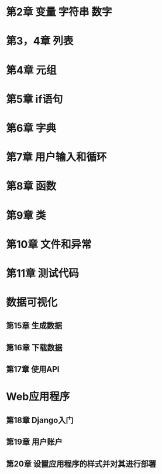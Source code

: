 
# 第2章 变量 字符串 数字
# 第3，4章 列表
# 第4章 元组
# 第5章 if语句
# 第6章 字典
# 第7章 用户输入和循环
# 第8章 函数
# 第9章 类
# 第10章 文件和异常
# 第11章 测试代码
# 数据可视化
## 第15章 生成数据
## 第16章 下载数据
## 第17章 使用API
# Web应用程序
## 第18章 Django入门
## 第19章 用户账户
## 第20章 设置应用程序的样式并对其进行部署
